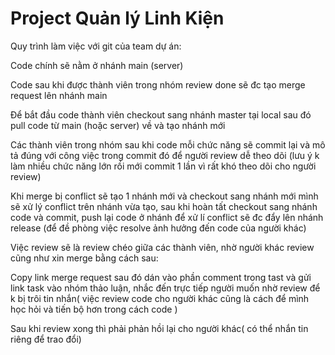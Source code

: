 # Project Quản lý Linh Kiện
Quy trình làm việc với git của team dự án:

Code chính sẽ nằm ở nhánh main (server)

Code sau khi được thành viên trong nhóm review done sẽ đc tạo merge request lên nhánh main

Để bắt đầu code thành viên checkout sang nhánh master tại local sau đó pull code từ main (hoặc server) về và tạo nhánh mới

Các thành viên trong nhóm sau khi code mỗi chức năng sẽ commit lại và mô tả đúng với công việc trong commit đó để người review dễ theo dõi (lưu ý k làm nhiều chức năng lớn rồi mới commit 1 lần vì rất khó theo dõi cho người review)

Khi merge bị conflict sẽ tạo 1 nhánh mới và checkout sang nhánh mới mình sẽ xử lý conflict trên nhánh vừa tạo, sau khi hoàn tất checkout sang nhánh code và commit, push lại code ở nhánh để xử lí conflict sẽ đc đẩy lên nhánh release (để đề phòng việc resolve ảnh hưởng đến code của người khác)

Việc review sẽ là review chéo giữa các thành viên, nhờ người khác review cũng như xin merge bằng cách sau:

Copy link merge request sau đó dán vào phần comment trong tast và gửi link task vào nhóm thảo luận, nhắc đến trực tiếp người muốn nhờ review để k bị trôi tin nhắn( việc review code cho người khác cũng là cách để mình học hỏi và tiến bộ hơn trong cách code )

Sau khi review xong thì phải phản hồi lại cho người khác( có thể nhắn tin riêng để trao đổi)
